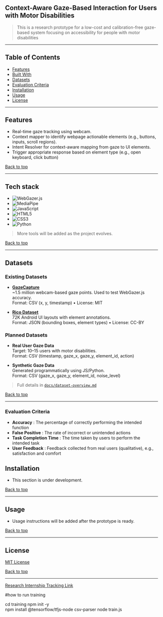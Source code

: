 ## Context-Aware Gaze-Based Interaction for Users with Motor Disabilities

> This is a research prototype for a low-cost and calibration-free gaze-based system focusing on accessibility for people with motor disabilities

---
## Table of Contents

- [Features](#features)
- [Built With](#tech-stack)
- [Datasets](#Datasets)
- [Evaluation Criteria](#evaluation-criteria)
- [Installation](#installation)
- [Usage](#usage)
- [License](#license)

---

## Features
- Real-time gaze tracking using webcam.
- Context mapper to identify webpage actionable elements (e.g., buttons, inputs, scroll regions).
- Intent Resolver for context-aware mapping from gaze to UI elements.
- Trigger appropriate response based on element type (e.g., open keyboard, click button)

[Back to top](#context-aware-gaze-based-interaction-for-users-with-motor-disabilities)


---

## Tech stack
- ![WebGazer.js](https://img.shields.io/badge/WebGazer.js-333?style=for-the-badge&logo=javascript&logoColor=F7DF1E)
- ![MediaPipe](https://img.shields.io/badge/MediaPipe-FF6F00?style=for-the-badge&logo=google&logoColor=white)
- ![JavaScript](https://img.shields.io/badge/JavaScript-F7DF1E?style=for-the-badge&logo=javascript&logoColor=000)
- ![HTML5](https://img.shields.io/badge/HTML5-E34F26?style=for-the-badge&logo=html5&logoColor=white)
- ![CSS3](https://img.shields.io/badge/CSS3-1572B6?style=for-the-badge&logo=css3&logoColor=white)
- ![Python](https://img.shields.io/badge/Python-3776AB?style=for-the-badge&logo=python&logoColor=white)

> More tools will be added as the project evolves.

[Back to top](#context-aware-gaze-based-interaction-for-users-with-motor-disabilities)

---


## Datasets

###  Existing Datasets

- **[GazeCapture](https://gazecapture.csail.mit.edu/)**  
  ~1.5 million webcam-based gaze points. Used to test WebGazer.js accuracy.  
  Format: CSV (x, y, timestamp) • License: MIT

- **[Rico Dataset](https://interactionmining.org/rico)**  
  72K Android UI layouts with element annotations.  
  Format: JSON (bounding boxes, element types) • License: CC-BY

### Planned Datasets

- **Real User Gaze Data**  
  Target: 10–15 users with motor disabilities.  
  Format: CSV (timestamp, gaze_x, gaze_y, element_id, action)

- **Synthetic Gaze Data**  
  Generated programmatically using JS/Python.  
  Format: CSV (gaze_x, gaze_y, element_id, noise_level)

> Full details in [`docs/dataset-overview.md`](docs/dataset-overview.md)

[Back to top](#context-aware-gaze-based-interaction-for-users-with-motor-disabilities)

---
### Evaluation Criteria
- **Accuracy** : The percentage of correctly performing the intended function
- **False Positive** : The rate of incorrect or unintended actions
- **Task Completion Time** : The time taken by users to perform the intended task
- **User Feedback** : Feedback collected from real users (qualitative), e.g., satisfaction and comfort

## Installation
- This section is under development.
  
[Back to top](#context-aware-gaze-based-interaction-for-users-with-motor-disabilities)


---
## Usage
- Usage instructions will be added after the prototype is ready.

[Back to top](#context-aware-gaze-based-interaction-for-users-with-motor-disabilities)

---
## License
[MIT License](https://choosealicense.com/licenses/mit/)

[Back to top](#context-aware-gaze-based-interaction-for-users-with-motor-disabilities)

---



[Research Internship Tracking Link](https://docs.google.com/spreadsheets/d/1a3_x1lYoI29PlsTCBJ-RwOVxCyfKYMAR/edit?usp=sharing&ouid=104954934820321621733&rtpof=true&sd=true)

#how to run training 

cd training 
npm init -y   
npm install @tensorflow/tfjs-node csv-parser
node train.js